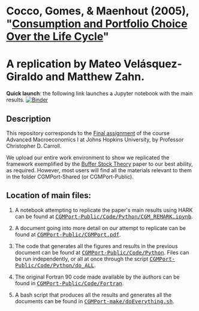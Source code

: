 # Cocco, Gomes, & Maenhout (2005), "[Consumption and Portfolio Choice Over the Life Cycle](https://academic.oup.com/rfs/article-abstract/18/2/491/1599892)"

# A replication by Mateo Velásquez-Giraldo and Matthew Zahn.

**Quick launch**: the following link launches a Jupyter notebook with the main results.
[![Binder](https://mybinder.org/badge_logo.svg)](https://mybinder.org/v2/gh/matthew-zahn/CGMPort/master?filepath=CGMPort-Public%2FCode%2FPython%2FCGM_REMARK.ipynb)

## Description

This repository corresponds to the [Final assignment](https://github.com/ccarrollATjhuecon/Methods/blob/master/Assignments/14_Final-Class-Project/Final-Class-Project.md) of the course Advanced Macroeconomics I at Johns Hopkins University, by Professor Christopher D. Carroll.

We upload our entire work environment to show we replicated the framework exemplified by the [Buffer Stock Theory](https://github.com/ccarrollATjhuecon/BufferStockTheory-make) paper to our best ability, as required. However, most users will find all the materials relevant to them in the folder CGMPort-Shared (or CGMPort-Public).

## Location of main files:
1. A notebook attempting to replicate the paper's main results using HARK can be found at [<tt>CGMPort-Public/Code/Python/CGM_REMARK.ipynb</tt>](https://github.com/matthew-zahn/CGMPort/blob/master/CGMPort-Public/Code/Python/CGM_REMARK.ipynb).

1. A document going into more detail on our attempt to replicate can be found at [<tt>CGMPort-Public/CGMPort.pdf</tt>](https://github.com/matthew-zahn/CGMPort/blob/master/CGMPort-Public/CGMPort.pdf).

1. The code that generates all the figures and results in the previous document can be found at [<tt>CGMPort-Public/Code/Python</tt>](https://github.com/matthew-zahn/CGMPort/tree/master/CGMPort-Public/Code/Python). Files can be run independently, or all at once through the script [<tt>CGMPort-Public/Code/Python/do_ALL</tt>](https://github.com/matthew-zahn/CGMPort/blob/master/CGMPort-Public/Code/Python/do_ALL.py).

1. The original Fortran 90 code made available by the authors can be found in [<tt>CGMPort-Public/Code/Fortran</tt>](https://github.com/matthew-zahn/CGMPort/tree/master/CGMPort-Public/Code/Fortran).

1. A bash script that produces all the results and generates all the documents can be found in [<tt>CGMPort-make/doEverything.sh</tt>](https://github.com/matthew-zahn/CGMPort/blob/master/CGMPort-make/doEverything.sh).
